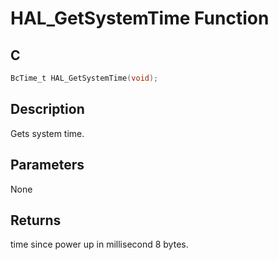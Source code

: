# HAL_GetSystemTime Function

## C

```c
BcTime_t HAL_GetSystemTime(void);
```

## Description

 Gets system time.

## Parameters

 None  

## Returns

 time since power up in millisecond 8 bytes. 

